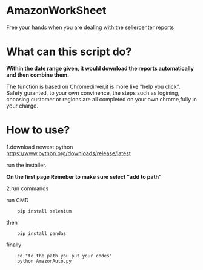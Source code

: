 # AmazonWorkSheet
Free your hands when you are dealing with the sellercenter reports  
# What can this script do?  
**Within the date range given, it would download the reports automatically and then combine them.**

The function is based on Chromedirver,it is more like "help you click".  
Safety guranted, to your own convinence, the steps such as logining, choosing customer or regions are all completed on your own chrome,fully in your charge.   

# How to use?
1.download newest python
https://www.python.org/downloads/release/latest

run the installer. 

**On the first page Remeber to make sure select "add to path"**

2.run commands

run CMD 

		pip install selenium
then
		
		pip install pandas
finally

		cd "to the path you put your codes"
		python AmazonAuto.py
